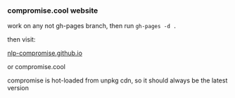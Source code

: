 ### compromise.cool website


work on any not gh-pages branch, then run
`gh-pages -d .`

then visit:

[nlp-compromise.github.io](nlp-compromise.github.io)

or
compromise.cool


compromise is hot-loaded from unpkg cdn, so it should always be the latest version
